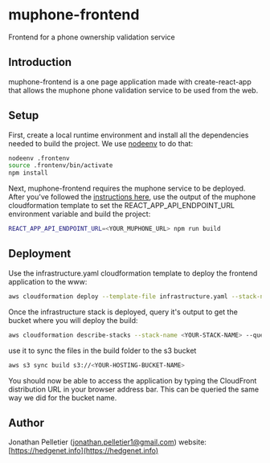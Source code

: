 # muphone-frontend
Frontend for a phone ownership validation service

## Introduction
muphone-frontend is a one page application made with create-react-app that allows the muphone
phone validation service to be used from the web.

## Setup
First, create a local runtime environment and install all the dependencies needed to build the project.
We use [nodeenv](https://github.com/ekalinin/nodeenv) to do that:


```bash
nodeenv .frontenv
source .frontenv/bin/activate
npm install
```

Next, muphone-frontend requires the muphone service to be deployed. After you've followed the [instructions here](https://github.com/magnus1984/muphone),
use the output of the muphone cloudformation template to set the REACT_APP_API_ENDPOINT_URL environment variable and build the project:

```bash
REACT_APP_API_ENDPOINT_URL=<YOUR_MUPHONE_URL> npm run build
```

## Deployment
Use the infrastructure.yaml cloudformation template to deploy the frontend application to the www:

```bash
aws cloudformation deploy --template-file infrastructure.yaml --stack-name <YOUR-STACK-NAME>
```

Once the infrastructure stack is deployed, query it's output to get the bucket where you will deploy the build:

```bash
aws cloudformation describe-stacks --stack-name <YOUR-STACK-NAME> --query 'Stacks[0].Outputs'
```

use it to sync the files in the build folder to the s3 bucket

```bash
aws s3 sync build s3://<YOUR-HOSTING-BUCKET-NAME>
```

You should now be able to access the application by typing the CloudFront distribution URL in your browser address bar. This can be queried 
the same way we did for the bucket name.

## Author
Jonathan Pelletier (jonathan.pelletier1@gmail.com)
website: [https://hedgenet.info](https://hedgenet.info)
